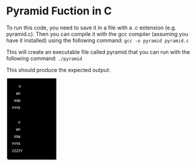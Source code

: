# Pyramid Fuction in C

To run this code, you need to save it in a file with a .c extension (e.g. pyramid.c). Then you can compile it with the gcc compiler (assuming you have it installed) using the following command: `gcc -o pyramid pyramid.c`

This will create an executable file called pyramid that you can run with the following command: `./pyramid`

This should produce the expected output:

![Pyramid Output](Pyramid.png)
